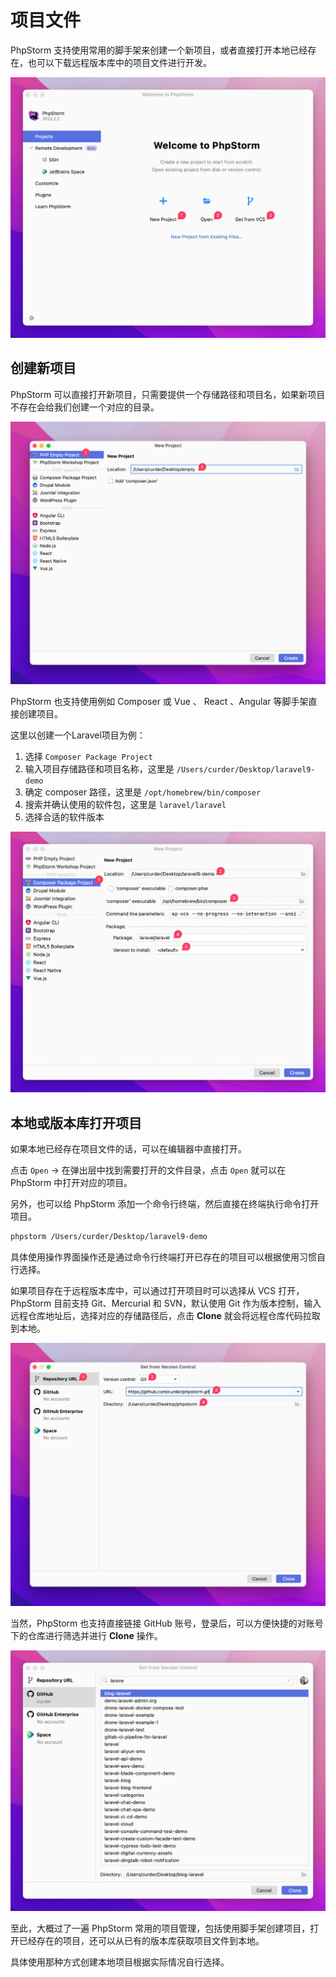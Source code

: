 # 项目文件

PhpStorm 支持使用常用的脚手架来创建一个新项目，或者直接打开本地已经存在，也可以下载远程版本库中的项目文件进行开发。

![Project Management Types](./images/project-files/project-management-types.png)

## 创建新项目

PhpStorm 可以直接打开新项目，只需要提供一个存储路径和项目名，如果新项目不存在会给我们创建一个对应的目录。

![Create Empty Project](./images/project-files/create-empty-project.png)

PhpStorm 也支持使用例如 Composer 或 Vue 、 React 、Angular 等脚手架直接创建项目。

这里以创建一个Laravel项目为例：

1. 选择 `Composer Package Project`
2. 输入项目存储路径和项目名称，这里是 `/Users/curder/Desktop/laravel9-demo`
3. 确定 composer 路径，这里是 `/opt/homebrew/bin/composer`
4. 搜索并确认使用的软件包，这里是 `laravel/laravel`
5. 选择合适的软件版本

![Composer Package Project](./images/project-files/composer-package-project.png)

## 本地或版本库打开项目

如果本地已经存在项目文件的话，可以在编辑器中直接打开。

点击 `Open` -> 在弹出层中找到需要打开的文件目录，点击 `Open` 就可以在 PhpStorm 中打开对应的项目。

另外，也可以给 PhpStorm 添加一个命令行终端，然后直接在终端执行命令打开项目。

```bash
phpstorm /Users/curder/Desktop/laravel9-demo
```

具体使用操作界面操作还是通过命令行终端打开已存在的项目可以根据使用习惯自行选择。

如果项目存在于远程版本库中，可以通过打开项目时可以选择从 VCS 打开，PhpStorm 目前支持 Git、Mercurial 和 SVN，默认使用
Git 作为版本控制，输入远程仓库地址后，选择对应的存储路径后，点击 **Clone** 就会将远程仓库代码拉取到本地。

![Get Source Code From Version Control](./images/project-files/get-source-code-from-version-control.png)

当然，PhpStorm 也支持直接链接 GitHub 账号，登录后，可以方便快捷的对账号下的仓库进行筛选并进行 **Clone** 操作。

![Get Source Code From Github Personal Account](./images/project-files/get-source-code-from-github-personal-account.png)

至此，大概过了一遍 PhpStorm 常用的项目管理，包括使用脚手架创建项目，打开已经存在的项目，还可以从已有的版本库获取项目文件到本地。

具体使用那种方式创建本地项目根据实际情况自行选择。
